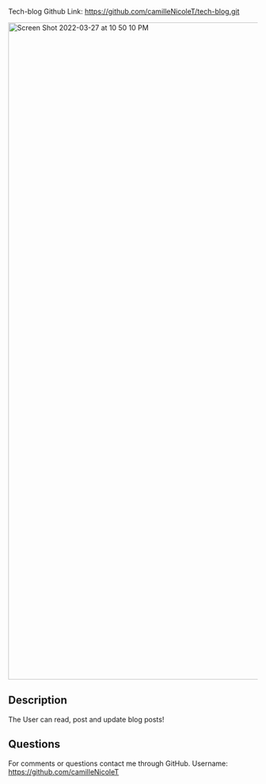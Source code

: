Tech-blog
Github Link: https://github.com/camilleNicoleT/tech-blog.git

<img width="1329" alt="Screen Shot 2022-03-27 at 10 50 10 PM" src="https://user-images.githubusercontent.com/94029792/160319404-f950a677-dd75-49a9-ae00-1403609171ff.png">

## Description
The User can read, post and update blog posts!


## Questions
For comments or questions contact me through GitHub. Username: https://github.com/camilleNicoleT
